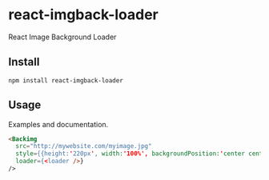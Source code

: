 # react-imgback-loader
React Image Background Loader


## Install
`npm install react-imgback-loader`

## Usage
Examples and documentation.

```html
<Backimg
  src="http://mywebsite.com/myimage.jpg"
  style={{height:'220px', width:'100%', backgroundPosition:'center center', backgroundSize:'cover'}}
  loader={<loader />}
/>
```
